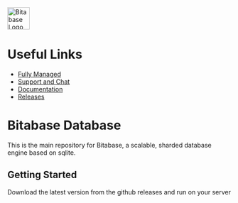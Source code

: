 <img src="https://docs.bitabase.com/img/logo.png" alt="Bitabase Logo" height="50px" />

# Useful Links

- [Fully Managed](https://bitabase.com)
- [Support and Chat](https://riot.im/app/#/room/#bitabase:matrix.org)
- [Documentation](https://docs.bitabase.com)
- [Releases](https://github.com/bitabase/bitabase/releases)

# Bitabase Database
This is the main repository for Bitabase, a scalable, sharded database engine based on sqlite.

## Getting Started
Download the latest version from the github releases and run on your server
